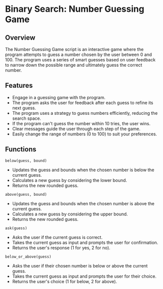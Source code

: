 # Binary Search: Number Guessing Game

## Overview

The Number Guessing Game script is an interactive game where the program attempts to guess a number chosen by the user between 0 and 100. The program uses a series of smart guesses based on user feedback to narrow down the possible range and ultimately guess the correct number.

## Features

- Engage in a guessing game with the program.
- The program asks the user for feedback after each guess to refine its next guess.
- The program uses a strategy to guess numbers efficiently, reducing the search space.
- If the program can't guess the number within 10 tries, the user wins.
- Clear messages guide the user through each step of the game.
- Easily change the range of numbers (0 to 100) to suit your preferences.


## Functions

`below(guess, bound)`

- Updates the guess and bounds when the chosen number is below the current guess.
- Calculates a new guess by considering the lower bound.
- Returns the new rounded guess.

 `above(guess, bound)`

- Updates the guess and bounds when the chosen number is above the current guess.
- Calculates a new guess by considering the upper bound.
- Returns the new rounded guess.

`ask(guess)`

- Asks the user if the current guess is correct.
- Takes the current guess as input and prompts the user for confirmation.
- Returns the user's response (1 for yes, 2 for no).

`below_or_above(guess)`

- Asks the user if their chosen number is below or above the current guess.
- Takes the current guess as input and prompts the user for their choice.
- Returns the user's choice (1 for below, 2 for above).

